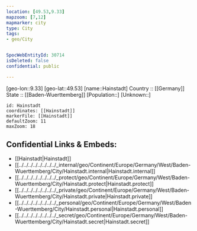 ```yaml
---
location: [49.53,9.33] 
mapzoom: [7,12] 
mapmarker: city 
type: City
tags:
- geo/City


SpocWebEntityId: 30714
isDeleted: false
confidential: public

---
```

[geo-lon::9.33] 
[geo-lat::49.53] 
[name::Hainstadt] 
Country :: [[Germany]]  
State :: [[Baden-Wuerttemberg]] 
[Population::] 
[Unknown::] 


```leaflet
id: Hainstadt
coordinates: [[Hainstadt]] 
markerFile: [[Hainstadt]] 
defaultZoom: 11 
maxZoom: 18
```


## Confidential Links & Embeds: 
- [[Hainstadt|Hainstadt]]  
- [[../../../../../../../../_internal/geo/Continent/Europe/Germany/West/Baden-Wuerttemberg/City/Hainstadt.internal|Hainstadt.internal]] 
- [[../../../../../../../../_protect/geo/Continent/Europe/Germany/West/Baden-Wuerttemberg/City/Hainstadt.protect|Hainstadt.protect]] 
- [[../../../../../../../../_private/geo/Continent/Europe/Germany/West/Baden-Wuerttemberg/City/Hainstadt.private|Hainstadt.private]] 
- [[../../../../../../../../_personal/geo/Continent/Europe/Germany/West/Baden-Wuerttemberg/City/Hainstadt.personal|Hainstadt.personal]] 
- [[../../../../../../../../_secret/geo/Continent/Europe/Germany/West/Baden-Wuerttemberg/City/Hainstadt.secret|Hainstadt.secret]] 
